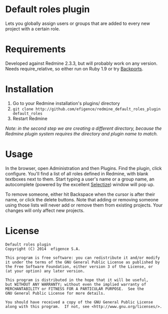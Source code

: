 # Default roles plugin

Lets you globally assign users or groups that are added to every new project with a certain role.

# Requirements

Developed against Redmine 2.3.3, but will probably work on any version. Needs require_relative, so either run on Ruby 1.9 or try [Backports](http://github.com/marcandre/backports).

# Installation

1. Go to your Redmine installation's plugins/ directory
2. `git clone http://github.com/efigence/redmine_default_roles_plugin default_roles`
3. Restart Redmine

_Note: in the second step we are creating a different directory, because the Redmine plugin system requires the directory and plugin name to match._

# Usage

In the browser, open Administration and then Plugins. Find the plugin, click configure. You'll find a list of all roles defined in Redmine, with blank textboxes next to them. Start typing a user's name or a group name, an autocomplete (powered by the excellent [Selectize](http://brianreavis.github.io/selectize.js)) window will pop up.

To remove someone, either hit Backspace when the cursor is after their name, or click the delete buttons. Note that adding or removing someone using those lists will never add or remove them from existing projects. Your changes will only affect new projects.

# License

    Default roles plugin
    Copyright (C) 2014  efigence S.A.

    This program is free software: you can redistribute it and/or modify
    it under the terms of the GNU General Public License as published by
    the Free Software Foundation, either version 3 of the License, or
    (at your option) any later version.

    This program is distributed in the hope that it will be useful,
    but WITHOUT ANY WARRANTY; without even the implied warranty of
    MERCHANTABILITY or FITNESS FOR A PARTICULAR PURPOSE.  See the
    GNU General Public License for more details.

    You should have received a copy of the GNU General Public License
    along with this program.  If not, see <http://www.gnu.org/licenses/>.
